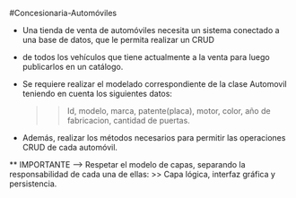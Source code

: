 #Concesionaria-Automóviles

* Una tienda de venta de automóviles necesita un sistema conectado a una base de datos, que le permita realizar un CRUD
* de todos los vehículos que tiene actualmente a la venta para luego publicarlos en un catálogo.

* Se requiere realizar el modelado correspondiente de la clase Automovil teniendo en cuenta los siguientes datos:
   >> Id, modelo, marca, patente(placa), motor, color, año de fabricacion, cantidad de puertas.
   
* Además, realizar los métodos necesarios para permitir las operaciones CRUD de cada automóvil.

** IMPORTANTE --> Respetar el modelo de capas, separando la responsabilidad de cada una de ellas:
    >> Capa lógica, interfaz gráfica y persistencia.
